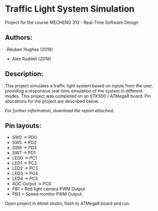 # Traffic Light System Simulation
Project for the course MECHENG 313 - Real-Time Software Design

## Authors:
-Reuben Hughes (2019)
- Alex Ruddell (2019)

## Description:
This project simulates a traffic light system based on inputs from the user, providing a responsive real-time simulation of the system in different modes.
This project was completed on an STK500 / ATMega8 board. Pin allocations for the project are described below.

*For further information, download the report attached.*

## Pin layouts:
- SW0 -> PD0
- SW5 -> PD2
- SW6 -> PD3
- SW7 -> PD1
- LED0 -> PC1
- LED1 -> PC2
- LED2 -> PC3
- LED3 -> PC4
- LED4 -> PC5
- ADC Output -> PC0
- PB1 = Red light camera PWM Output
- PB3 = Speed monitor PWM Output.

Open project in Atmel studio, flash to ATMega8 board and run.
